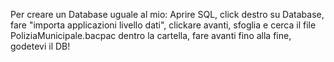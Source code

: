Per creare un Database uguale al mio:
Aprire SQL,
click destro su Database,
fare "importa applicazioni livello dati",
clickare avanti,
sfoglia e cerca il file PoliziaMunicipale.bacpac dentro la cartella,
fare avanti fino alla fine, godetevi il DB!
